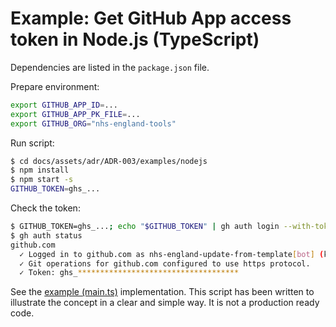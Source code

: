 # Example: Get GitHub App access token in Node.js (TypeScript)

Dependencies are listed in the `package.json` file.

Prepare environment:

```bash
export GITHUB_APP_ID=...
export GITHUB_APP_PK_FILE=...
export GITHUB_ORG="nhs-england-tools"
```

Run script:

```bash
$ cd docs/assets/adr/ADR-003/examples/nodejs
$ npm install
$ npm start -s
GITHUB_TOKEN=ghs_...
```

Check the token:

```bash
$ GITHUB_TOKEN=ghs_...; echo "$GITHUB_TOKEN" | gh auth login --with-token
$ gh auth status
github.com
  ✓ Logged in to github.com as nhs-england-update-from-template[bot] (keyring)
  ✓ Git operations for github.com configured to use https protocol.
  ✓ Token: ghs_************************************
```

See the [example (main.ts)](./main.ts) implementation. This script has been written to illustrate the concept in a clear and simple way. It is not a production ready code.
